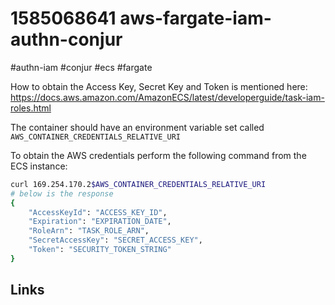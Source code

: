 # 1585068641 aws-fargate-iam-authn-conjur
#authn-iam #conjur #ecs #fargate

How to obtain the Access Key, Secret Key and Token is mentioned here: https://docs.aws.amazon.com/AmazonECS/latest/developerguide/task-iam-roles.html

The container should have an environment variable set called `AWS_CONTAINER_CREDENTIALS_RELATIVE_URI`

To obtain the AWS credentials perform the following command from the ECS instance:
```bash
curl 169.254.170.2$AWS_CONTAINER_CREDENTIALS_RELATIVE_URI
# below is the response
{
    "AccessKeyId": "ACCESS_KEY_ID",
    "Expiration": "EXPIRATION_DATE",
    "RoleArn": "TASK_ROLE_ARN",
    "SecretAccessKey": "SECRET_ACCESS_KEY",
    "Token": "SECURITY_TOKEN_STRING"
}
```

## Links
